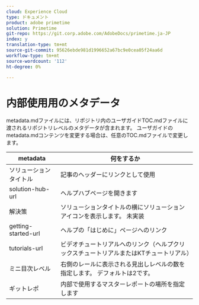 ```yaml
---
cloud: Experience Cloud
type: ドキュメント
product: adobe primetime
solution: Primetime
git-repo: https://git.corp.adobe.com/AdobeDocs/primetime.ja-JP
index: y
translation-type: tm+mt
source-git-commit: 95626ebde981d1996652a67bc9e0cea05f24aa6d
workflow-type: tm+mt
source-wordcount: '112'
ht-degree: 0%

---
```



# 内部使用用のメタデータ

metadata.mdファイルには、リポジトリ内のユーザガイドTOC.mdファイルに渡されるリポジトリレベルのメタデータが含まれます。 ユーザガイドのmetadata.mdコンテンツを変更する場合は、任意のTOC.mdファイルで変更します。

| metadata | 何をするか |
|--- |--- |
| ソリューションタイトル | 記事のヘッダーにリンクとして使用 |
| solution-hub-url | ヘルプハブページを開きます |
| 解決策 | ソリューションタイトルの横にソリューションアイコンを表示します。 未実装 |
| getting-started-url | ヘルプの「はじめに」ページへのリンク |
| tutorials-url | ビデオチュートリアルへのリンク（ヘルプクリックスチュートリアルまたはKTチュートリアル） |
| ミニ目次レベル | 右側のレールに表示される見出しレベルの数を指定します。 デフォルトは2です。 |
| ギットレポ | 内部で使用するマスターレポートの場所を指定します |
